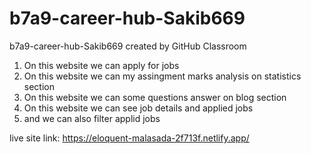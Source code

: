 # b7a9-career-hub-Sakib669
b7a9-career-hub-Sakib669 created by GitHub Classroom


1. On this website we can apply for jobs
2. On this website we can my assingment marks analysis on statistics section
3. On this website we can some questions answer on blog section 
4. On this website we can see job details and applied jobs 
5. and we can also filter applid jobs

live site link: https://eloquent-malasada-2f713f.netlify.app/
